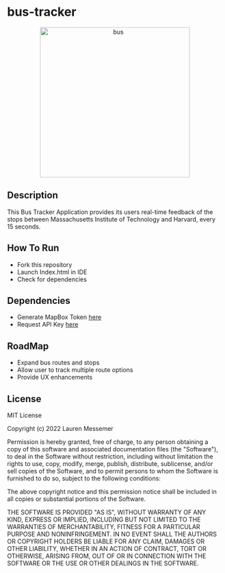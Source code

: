 # bus-tracker
<p align="center">
  <img src="laurenmessemer/bus-tracker/bus.png" width="350" title="bus">
</p>

## Description
This Bus Tracker Application provides its users real-time feedback of the stops between Massachusetts Institute of Technology and Harvard, every 15 seconds.

## How To Run
- Fork this repository
- Launch Index.html in IDE
- Check for dependencies

## Dependencies
- Generate MapBox Token [here](https://docs.mapbox.com/help/getting-started/access-tokens)
- Request API Key [here](https://www.mbta.com/developers/v3-api)

## RoadMap
- Expand bus routes and stops
- Allow user to track multiple route options
- Provide UX enhancements

## License

MIT License

Copyright (c) 2022 Lauren Messemer

Permission is hereby granted, free of charge, to any person obtaining a copy of this software and associated documentation files (the "Software"), to deal in the Software without restriction, including without limitation the rights to use, copy, modify, merge, publish, distribute, sublicense, and/or sell copies of the Software, and to permit persons to whom the Software is furnished to do so, subject to the following conditions:

The above copyright notice and this permission notice shall be included in all copies or substantial portions of the Software.

THE SOFTWARE IS PROVIDED "AS IS", WITHOUT WARRANTY OF ANY KIND, EXPRESS OR IMPLIED, INCLUDING BUT NOT LIMITED TO THE WARRANTIES OF MERCHANTABILITY, FITNESS FOR A PARTICULAR PURPOSE AND NONINFRINGEMENT. IN NO EVENT SHALL THE AUTHORS OR COPYRIGHT HOLDERS BE LIABLE FOR ANY CLAIM, DAMAGES OR OTHER LIABILITY, WHETHER IN AN ACTION OF CONTRACT, TORT OR OTHERWISE, ARISING FROM, OUT OF OR IN CONNECTION WITH THE SOFTWARE OR THE USE OR OTHER DEALINGS IN THE SOFTWARE.
